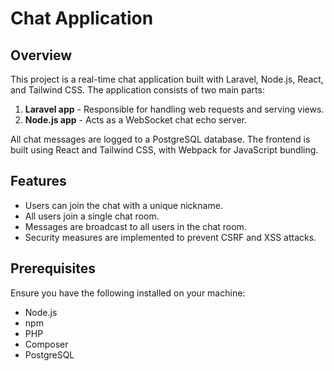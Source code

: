 # Chat Application

## Overview
This project is a real-time chat application built with Laravel, Node.js, React, and Tailwind CSS. The application consists of two main parts:
1. **Laravel app** - Responsible for handling web requests and serving views.
2. **Node.js app** - Acts as a WebSocket chat echo server.

All chat messages are logged to a PostgreSQL database. The frontend is built using React and Tailwind CSS, with Webpack for JavaScript bundling.

## Features
- Users can join the chat with a unique nickname.
- All users join a single chat room.
- Messages are broadcast to all users in the chat room.
- Security measures are implemented to prevent CSRF and XSS attacks.

## Prerequisites
Ensure you have the following installed on your machine:
- Node.js
- npm
- PHP
- Composer
- PostgreSQL
